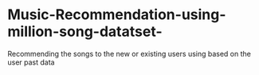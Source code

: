 # Music-Recommendation-using-million-song-datatset-
Recommending the songs to the new or existing users using based on the user past data 

